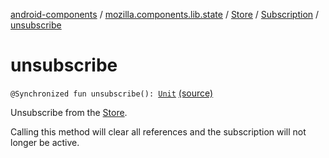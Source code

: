 [android-components](../../../index.md) / [mozilla.components.lib.state](../../index.md) / [Store](../index.md) / [Subscription](index.md) / [unsubscribe](./unsubscribe.md)

# unsubscribe

`@Synchronized fun unsubscribe(): `[`Unit`](https://kotlinlang.org/api/latest/jvm/stdlib/kotlin/-unit/index.html) [(source)](https://github.com/mozilla-mobile/android-components/blob/master/components/lib/state/src/main/java/mozilla/components/lib/state/Store.kt#L159)

Unsubscribe from the [Store](../index.md).

Calling this method will clear all references and the subscription will not longer be
active.


